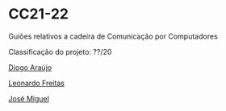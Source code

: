 # CC21-22
Guiões relativos a cadeira de Comunicação por Computadores

Classificação do projeto: ??/20

[Diogo Araújo](https://github.com/DMdSA)

[Leonardo Freitas](https://github.com/Leonardo1924)

[José Miguel](https://github.com/ZeMig00)
